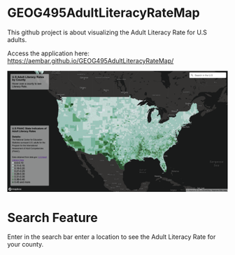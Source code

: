 # GEOG495AdultLiteracyRateMap
This github project is about visualizing the Adult Literacy Rate for U.S adults. 

Access the application here: https://aembar.github.io/GEOG495AdultLiteracyRateMap/

![](https://github.com/aembar/GEOG495AdultLiteracyRateMap/blob/main/imgs/Screen%20Shot%202021-12-09%20at%205.59.48%20PM.png)


# Search Feature 

Enter in the search bar enter a location to see the Adult Literacy Rate for your county. 

